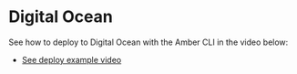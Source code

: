 # Digital Ocean

See how to deploy to Digital Ocean with the Amber CLI in the video below:

* [See deploy example video](https://www.youtube.com/watch?v=EhOPNKNjdBw)

